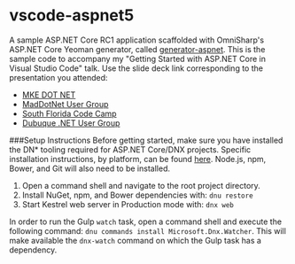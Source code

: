 # vscode-aspnet5
A sample ASP.NET Core RC1 application scaffolded with OmniSharp's ASP.NET Core Yeoman generator, called [generator-aspnet](https://github.com/omnisharp/generator-aspnet#readme). This is the sample code to accompany my "Getting Started with ASP.NET Core in Visual Studio Code" talk. Use the slide deck link corresponding to the presentation you attended:

* [MKE DOT NET](https://github.com/scottaddie/slide-decks/blob/master/Getting%20Started%20with%20ASP.NET%205%20in%20VS%20Code.pptx)
* [MadDotNet User Group](https://github.com/scottaddie/slide-decks/blob/master/Getting%20Started%20with%20ASP.NET%205%20in%20VS%20Code%20-%20RC1.pptx)
* [South Florida Code Camp](https://github.com/scottaddie/slide-decks/blob/master/Getting%20Started%20with%20ASP.NET%205%20in%20VS%20Code%20-%20SFLCC.pptx)
* [Dubuque .NET User Group](https://github.com/scottaddie/slide-decks/blob/master/Getting%20Started%20with%20ASP.NET%205%20in%20VS%20Code%20-%20SFLCC.pptx)

###Setup Instructions
Before getting started, make sure you have installed the DN* tooling required for ASP.NET Core/DNX projects. Specific installation instructions, by platform, can be found [here](https://docs.asp.net/en/latest/getting-started/index.html). Node.js, npm, Bower, and Git will also need to be installed.

1. Open a command shell and navigate to the root project directory. 
2. Install NuGet, npm, and Bower dependencies with: `dnu restore`
3. Start Kestrel web server in Production mode with: `dnx web`

In order to run the Gulp `watch` task, open a command shell and execute the following command: `dnu commands install Microsoft.Dnx.Watcher`. This will make available the `dnx-watch` command on which the Gulp task has a dependency. 
